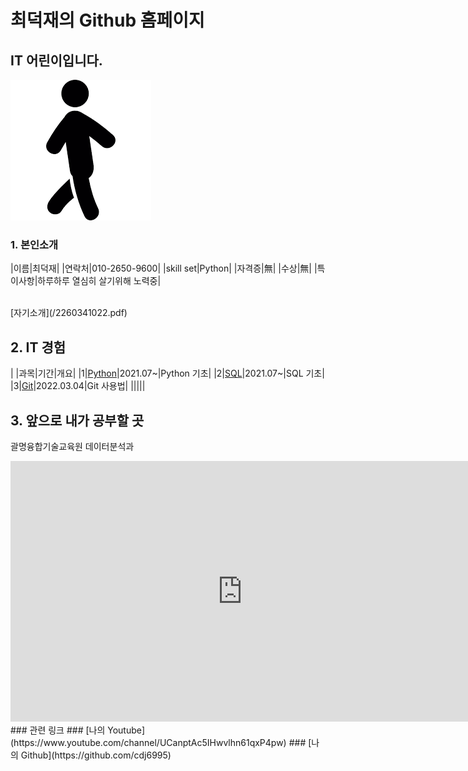 # 최덕재의 Github 홈페이지
## IT 어린이입니다.

<img src="image.png"/>

### 1. 본인소개

|이름|최덕재|
|연락처|010-2650-9600|
|skill set|Python|
|자격증|無|
|수상|無|
|특이사항|하루하루 열심히 살기위해 노력중|

<br>
[자기소개](/2260341022.pdf)

## 2. IT 경험

| |과목|기간|개요|
|1|[Python](https://cdj6995.github.io)|2021.07~|Python 기초|
|2|[SQL](https://cdj6995.github.io)|2021.07~|SQL 기초|
|3|[Git](https://youtu.be/A4ILjC92ieE)|2022.03.04|Git 사용법|
|||||

## 3. 앞으로 내가 공부할 곳
괄명융합기술교육원 데이터분석과
<iframe width="742" height="417" src="https://www.youtube.com/embed/fFOt80UcN3g" title="YouTube video player" frameborder="0" allow="accelerometer; autoplay; clipboard-write; encrypted-media; gyroscope; picture-in-picture" allowfullscreen></iframe>

<br>
### 관련 링크
### [나의 Youtube](https://www.youtube.com/channel/UCanptAc5IHwvlhn61qxP4pw)
### [나의 Github](https://github.com/cdj6995)

